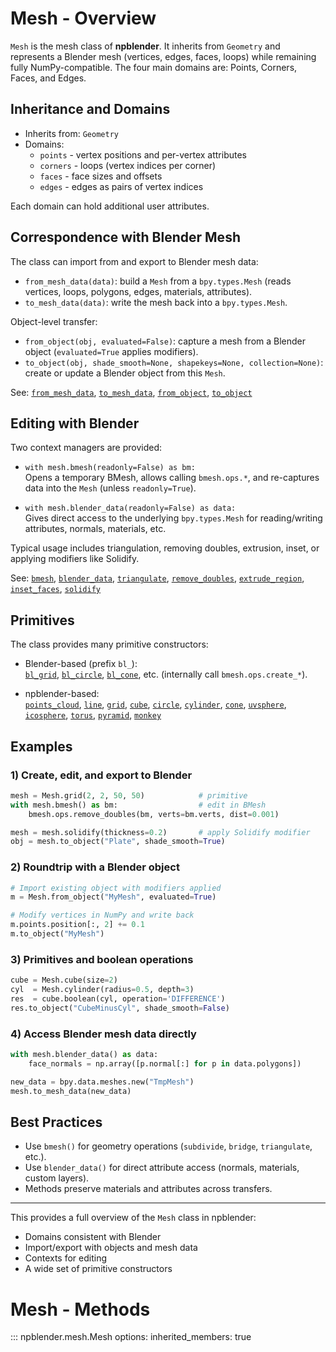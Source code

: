 # Mesh - Overview

`Mesh` is the mesh class of **npblender**. It inherits from `Geometry` and represents a Blender mesh (vertices, edges, faces, loops) while remaining fully NumPy-compatible. The four main domains are: Points, Corners, Faces, and Edges.

## Inheritance and Domains

- Inherits from: `Geometry`
- Domains:
  - `points` - vertex positions and per-vertex attributes
  - `corners` - loops (vertex indices per corner)
  - `faces` - face sizes and offsets
  - `edges` - edges as pairs of vertex indices

Each domain can hold additional user attributes.

## Correspondence with Blender Mesh

The class can import from and export to Blender mesh data:

- `from_mesh_data(data)`: build a `Mesh` from a `bpy.types.Mesh` (reads vertices, loops, polygons, edges, materials, attributes).
- `to_mesh_data(data)`: write the mesh back into a `bpy.types.Mesh`.

Object-level transfer:

- `from_object(obj, evaluated=False)`: capture a mesh from a Blender object (`evaluated=True` applies modifiers).
- `to_object(obj, shade_smooth=None, shapekeys=None, collection=None)`: create or update a Blender object from this `Mesh`.

See: [`from_mesh_data`](np.blender.mesh.Mesh.from_mesh_data), [`to_mesh_data`](np.blender.mesh.Mesh.to_mesh_data), [`from_object`](np.blender.mesh.Mesh.from_object), [`to_object`](np.blender.mesh.Mesh.to_object)

## Editing with Blender

Two context managers are provided:

- `with mesh.bmesh(readonly=False) as bm:`  
  Opens a temporary BMesh, allows calling `bmesh.ops.*`, and re-captures data into the `Mesh` (unless `readonly=True`).

- `with mesh.blender_data(readonly=False) as data:`  
  Gives direct access to the underlying `bpy.types.Mesh` for reading/writing attributes, normals, materials, etc.

Typical usage includes triangulation, removing doubles, extrusion, inset, or applying modifiers like Solidify.

See: [`bmesh`](np.blender.mesh.Mesh.bmesh), [`blender_data`](np.blender.mesh.Mesh.blender_data), [`triangulate`](np.blender.mesh.Mesh.triangulate), [`remove_doubles`](np.blender.mesh.Mesh.remove_doubles), [`extrude_region`](np.blender.mesh.Mesh.extrude_region), [`inset_faces`](np.blender.mesh.Mesh.inset_faces), [`solidify`](np.blender.mesh.Mesh.solidify)

## Primitives

The class provides many primitive constructors:

- Blender-based (prefix `bl_`):  
  [`bl_grid`](np.blender.mesh.Mesh.bl_grid), [`bl_circle`](np.blender.mesh.Mesh.bl_circle), [`bl_cone`](np.blender.mesh.Mesh.bl_cone), etc. (internally call `bmesh.ops.create_*`).

- npblender-based:  
  [`points_cloud`](np.blender.mesh.Mesh.points_cloud), [`line`](np.blender.mesh.Mesh.line), [`grid`](np.blender.mesh.Mesh.grid), [`cube`](np.blender.mesh.Mesh.cube), [`circle`](np.blender.mesh.Mesh.circle), [`cylinder`](np.blender.mesh.Mesh.cylinder), [`cone`](np.blender.mesh.Mesh.cone), [`uvsphere`](np.blender.mesh.Mesh.uvsphere), [`icosphere`](np.blender.mesh.Mesh.icosphere), [`torus`](np.blender.mesh.Mesh.torus), [`pyramid`](np.blender.mesh.Mesh.pyramid), [`monkey`](np.blender.mesh.Mesh.monkey)

## Examples

### 1) Create, edit, and export to Blender
```python
mesh = Mesh.grid(2, 2, 50, 50)            # primitive
with mesh.bmesh() as bm:                  # edit in BMesh
    bmesh.ops.remove_doubles(bm, verts=bm.verts, dist=0.001)

mesh = mesh.solidify(thickness=0.2)       # apply Solidify modifier
obj = mesh.to_object("Plate", shade_smooth=True)
```

### 2) Roundtrip with a Blender object
```python
# Import existing object with modifiers applied
m = Mesh.from_object("MyMesh", evaluated=True)

# Modify vertices in NumPy and write back
m.points.position[:, 2] += 0.1
m.to_object("MyMesh")
```

### 3) Primitives and boolean operations
```python
cube = Mesh.cube(size=2)
cyl  = Mesh.cylinder(radius=0.5, depth=3)
res  = cube.boolean(cyl, operation='DIFFERENCE')
res.to_object("CubeMinusCyl", shade_smooth=False)
```

### 4) Access Blender mesh data directly
```python
with mesh.blender_data() as data:
    face_normals = np.array([p.normal[:] for p in data.polygons])

new_data = bpy.data.meshes.new("TmpMesh")
mesh.to_mesh_data(new_data)
```

## Best Practices

- Use `bmesh()` for geometry operations (`subdivide`, `bridge`, `triangulate`, etc.).
- Use `blender_data()` for direct attribute access (normals, materials, custom layers).
- Methods preserve materials and attributes across transfers.

---

This provides a full overview of the `Mesh` class in npblender:  
- Domains consistent with Blender  
- Import/export with objects and mesh data  
- Contexts for editing  
- A wide set of primitive constructors  


# Mesh - Methods

::: npblender.mesh.Mesh
    options:
      inherited_members: true
